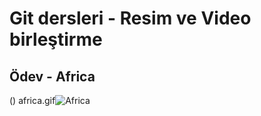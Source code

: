 # Git dersleri - Resim ve Video  birleştirme
## Ödev - Africa 
() africa.gif![Africa](https://user-images.githubusercontent.com/115929755/198829797-1c4246e1-fbbf-4a33-bf12-0fba7cff93bf.gif)
